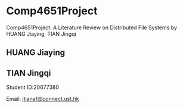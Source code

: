 # Comp4651Project
Comp4651Project: A Literature Review on Distributed File Systems by HUANG Jiaying, TIAN Jingqi  
## HUANG Jiaying

## TIAN Jingqi
Student ID:20677380

Email: jtianaf@connect.ust.hk
